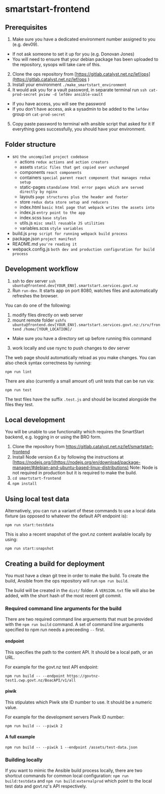 # smartstart-frontend

## Prerequisites

1. Make sure you have a dedicated environment number assigned to you (e.g. dev09).
- If not ask someone to set it up for you (e.g. Donovan Jones)
- You will need to ensure that your debian package has been uploaded to the repository, sysops will take care of this.
2. Clone the ops repository from [https://gitlab.catalyst.net.nz/lef/ops](https://gitlab.catalyst.net.nz/lef/ops
)
3. Install your environment `./make_smartstart_environment`
4. It would ask you for a vault password, in separate terminal run `ssh cat-prod-secret pview -d lefdev ansible-vault`
- If you have access, you will see the password
- If you don't have access, ask a sysadmin to be added to the `lefdev` group on `cat-prod-secret`
5. Copy paste password to terminal with ansible script that asked for it
If everything goes successfully, you should have your environment.

## Folder structure

- src `the uncompiled project codebase`
  - actions `redux actions and action creators`
  - assets `static files that get copied over unchanged`
  - components `react components`
  - containers `special parent react component that manages redux setup`
  - static-pages `standalone html error pages which are served directly by nginx`
  - layouts `page structures plus the header and footer`
  - store `redux data store setup and reducers`
  - index.html `basic html page that webpack writes the assets into`
  - index.js `entry point to the app`
  - index.scss `base styles`
  - utils.js `misc small reusable JS utilities`
  - variables.scss `style variables`
- build.js `prep script for running webpack build process`
- package.json `project manifest`
- README.md `you're reading it`
- webpack.config.js `both dev and production configuration for build process`

## Development workflow
1. ssh to dev server `ssh ubuntu@frontend.dev[YOUR_ENV].smartstart.services.govt.nz`
2. Run `run-dev`. It starts app on port 8080, watches files and automatically refreshes the browser.

You can do one of the following:
1. modify files directly on web server
2. mount remote folder `sshfs ubuntu@frontend.dev[YOUR_ENV].smartstart.services.govt.nz:/srv/frontend /home/[YOUR_LOCATION]/`
- Make sure you have a directory set up before running this command
3. work locally and use rsync to push changes to dev server

The web page should automatically reload as you make changes. You can also check
syntax correctness by running:

`npm run lint`

There are also (currently a small amount of) unit tests that can be run via:

`npm run test`

The test files have the suffix `.test.js` and should be located alongside the files they test.

## Local development

You will be unable to use functionality which requires the SmartStart backend, e.g. logging in or using the BRO form.

1. Clone the repository from https://gitlab.catalyst.net.nz/lef/smartstart-frontend
2. Install Node version *6.x* by following the instructions at [https://nodejs.org/](https://nodejs.org/en/download/package-manager/#debian-and-ubuntu-based-linux-distributions)
Note: Node is not required in production but it is required to make the build.
3. `cd smartstart-frontend`
4. `npm install`

## Using local test data

Alternatively, you can run a variant of these commands to use a local data
fixture (as opposed to whatever the default API endpoint is):

`npm run start:testdata`

This is also a recent snapshot of the govt.nz content available locally by
using:

`npm run start:snapshot`

## Creating a build for deployment

You must have a clean git tree in order to make the build. To create the build,
Ansible from the ops repository will run `npm run build`.

The build will be created in the `dist/` folder. A `VERSION.txt` file will also
be added, with the short hash of the most recent git commit.

### Required command line arguments for the build

There are two required command line arguements that must be provided with the
`npm run build` command. A set of command line arguments specified to npm run
needs a preceeding ` -- ` first.

#### endpoint

This specifies the path to the content API. It should be a local path, or an
URL.

For example for the govt.nz test API endpoint:

`npm run build -- --endpoint https://govtnz-test1.cwp.govt.nz/BoacAPI/v1/all`

#### piwik

This stipulates which Piwik site ID number to use. It should be a numeric value.

For example for the development servers Piwik ID number:

`npm run build -- --piwik 2`

#### A full example

`npm run build -- --piwik 1 --endpoint /assets/test-data.json`

### Building locally

If you want to mimic the Ansible build process locally, there are two shortcut
commands for common local configuration: `npm run build:testdata` and `npm run
build:externalprod` which point to the local test data and govt.nz's API
respectively.
